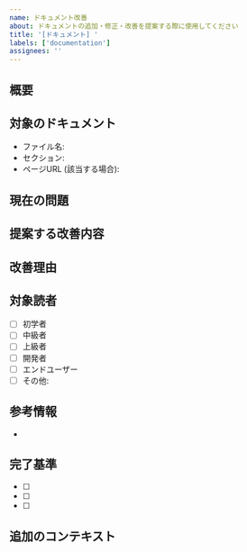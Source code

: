 ```yaml
---
name: ドキュメント改善
about: ドキュメントの追加・修正・改善を提案する際に使用してください
title: '[ドキュメント] '
labels: ['documentation']
assignees: ''
---
```


## 概要
<!-- ドキュメントに関する改善の概要を簡潔に記述してください -->

## 対象のドキュメント
<!-- 改善対象のドキュメントを具体的に記述してください -->
- ファイル名: 
- セクション: 
- ページURL (該当する場合): 

## 現在の問題
<!-- 現在のドキュメントの問題点を記述してください -->

## 提案する改善内容
<!-- 具体的にどのような改善を提案するか詳しく記述してください -->

## 改善理由
<!-- なぜこの改善が必要かを記述してください -->

## 対象読者
<!-- このドキュメントの主な読者層を記述してください -->
- [ ] 初学者
- [ ] 中級者
- [ ] 上級者
- [ ] 開発者
- [ ] エンドユーザー
- [ ] その他: 

## 参考情報
<!-- 関連する記事、スタイルガイド、他プロジェクトのドキュメント例などがあれば記載してください -->
- 

## 完了基準
<!-- このドキュメント改善がどのような状態になれば完了かを記述してください -->
- [ ] 
- [ ] 
- [ ] 

## 追加のコンテキスト
<!-- その他、このドキュメント改善に関する追加情報があれば記述してください -->